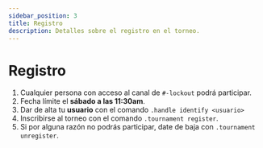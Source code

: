 ```yaml
---
sidebar_position: 3
title: Registro
description: Detalles sobre el registro en el torneo.
---
```


# Registro

1. Cualquier persona con acceso al canal de `#-lockout` podrá participar.
2. Fecha límite el **sábado a las 11:30am**.
3. Dar de alta tu **usuario** con el comando `.handle identify <usuario>`
4. Inscribirse al torneo con el comando `.tournament register`. 
5. Si por alguna razón no podrás participar, date de baja con `.tournament unregister`.